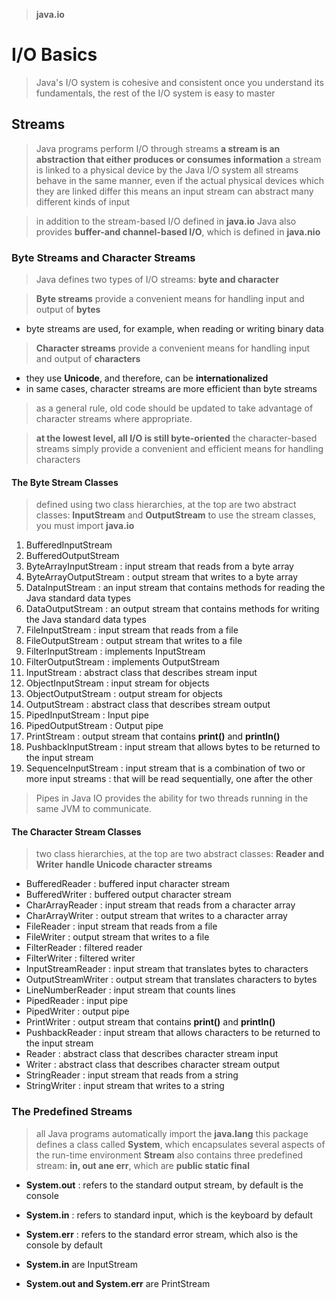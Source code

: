 > **java.io**

# I/O Basics
> Java's I/O system is cohesive and consistent
> once you understand its fundamentals, the rest of the I/O system is easy to master

## Streams
> Java programs perform I/O through streams
> **a stream is an abstraction that either produces or consumes information**
> a stream is linked to a physical device by the Java I/O system
> all streams behave in the same manner, even if the actual physical devices which they are linked differ
> this means an input stream can abstract many different kinds of input

> in addition to the stream-based I/O defined in **java.io**
> Java also provides **buffer-and channel-based I/O**, which is defined in **java.nio**

### Byte Streams and Character Streams
> Java defines two types of I/O streams: **byte and character**

> **Byte streams**  provide a convenient means for handling input and output of **bytes**
- byte streams are used, for example, when reading or writing binary data

> **Character streams** provide a convenient means for handling input and output of **characters**
- they use **Unicode**, and therefore, can be **internationalized**
- in same cases, character streams are more efficient than byte streams

> as a general rule, old code should be updated to take advantage of character streams where appropriate.

> **at the lowest level, all I/O is still byte-oriented**
> the character-based streams simply provide a convenient and efficient means for handling characters

#### The Byte Stream Classes
> defined using two class hierarchies, at the top are two abstract classes: **InputStream** and **OutputStream**
> to use the stream classes, you must import **java.io**

1. BufferedInputStream
2. BufferedOutputStream
3. ByteArrayInputStream
   : input stream that reads from a byte array
4. ByteArrayOutputStream
   : output stream that writes to a byte array
5. DataInputStream
   : an input stream that contains methods for reading the Java standard data types
6. DataOutputStream
   : an output stream that contains methods for writing the Java standard data types
7. FileInputStream
   : input stream that reads from a file
8. FileOutputStream
   : output stream that writes to a file
9. FilterInputStream
   : implements InputStream
10. FilterOutputStream
    : implements OutputStream
11. InputStream
    : abstract class that describes stream input
12. ObjectInputStream
    : input stream for objects
13. ObjectOutputStream
    : output stream for objects
14. OutputStream
    : abstract class that describes stream output
15. PipedInputStream
    : Input pipe
16. PipedOutputStream
    : Output pipe
17. PrintStream
    : output stream that contains **print()** and **println()**
18. PushbackInputStream
    : input stream that allows bytes to be returned to the input stream
19. SequenceInputStream
    : input stream that is a combination of two or more input streams
    : that will be read sequentially, one after the other

> Pipes in Java IO provides the ability for two threads running in the same JVM to communicate.

#### The Character Stream Classes
> two class hierarchies, at the top are two abstract classes: **Reader and Writer**
> **handle Unicode character streams**

- BufferedReader
  : buffered input character stream
- BufferedWriter
  : buffered output character stream
- CharArrayReader
  : input stream that reads from a character array
- CharArrayWriter
  : output stream that writes to a character array
- FileReader
  : input stream that reads from a file
- FileWriter
  : output stream that writes to a file
- FilterReader
  : filtered reader
- FilterWriter
  : filtered writer
- InputStreamReader
  : input stream that translates bytes to characters
- OutputStreamWriter
  : output stream that translates characters to bytes
- LineNumberReader
  : input stream that counts lines
- PipedReader
  : input pipe
- PipedWriter
  : output pipe
- PrintWriter
  : output stream that contains **print()** and **println()**
- PushbackReader
  : input stream that allows characters to be returned to the input stream
- Reader
  : abstract class that describes character stream input
- Writer
  : abstract class that describes character stream output
- StringReader
  : input stream that reads from a string
- StringWriter
  : input stream that writes to a string

### The Predefined Streams
> all Java programs automatically import the **java.lang**
> this package defines a class called **System**, which encapsulates several aspects of the run-time environment
> **Stream** also contains three predefined stream: **in, out ane err**, which are **public static final**

- **System.out**
: refers to the standard output stream, by default is the console

- **System.in**
: refers to standard input, which is the keyboard by default

- **System.err**
: refers to the standard error stream, which also is the console by default

- **System.in** are InputStream
- **System.out and System.err** are PrintStream
